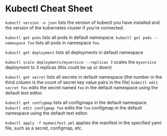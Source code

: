 Kubectl Cheat Sheet
===================

`kubectl version -o json` lists the version of kubectl you have installed and the version of the kubernetes cluster if you're connected.

`kubectl get pods`  lists all pods in default namespace.
`kubectl get pods --namespace foo`  lists all pods in namespace `foo`.

`kubectl get deployment` lists all deployments in default namespace

`kubectl scale deployments/myservice --replicas 3` scales the `myservice` deployment to 3 replicas (this could be up or down)

`kubectl get secret` lists all secrets in default namespace  (the number in the third column is the count of secret key value pairs in the file)
`kubectl edit secret foo` edits the secret named `foo` in the default namespace using the default text editor.

`kubectl get configmap` lists all configmaps in the default namespace
`kubectl edit configmap foo` edits the `foo` configmap in the default namespace using the default text editor.

`kubectl apply -f mymanifest.yml` applies the manifest in the specified yaml file, such as a secret, configmap, etc.



